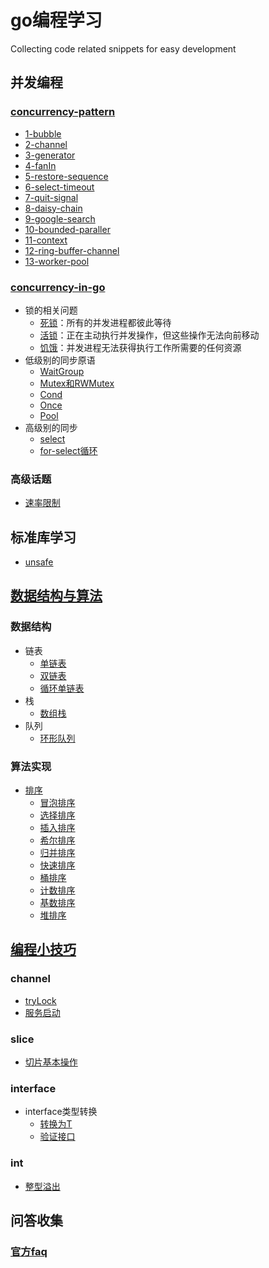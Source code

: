 # go编程学习
Collecting code related snippets for easy development

## 并发编程
### [concurrency-pattern](concurrency/concurrency-pattern/Readme.md)
- [1-bubble](concurrency/concurrency-pattern/1-boring/main.go)
- [2-channel](concurrency/concurrency-pattern/2-chan/main.go)
- [3-generator](concurrency/concurrency-pattern/3-generator/main.go)
- [4-fanIn](concurrency/concurrency-pattern/4-fanin/main.go)
- [5-restore-sequence](concurrency/concurrency-pattern/5-resotre-sequence/main.go)
- [6-select-timeout](concurrency/concurrency-pattern/6-select-timeout/main.go)
- [7-quit-signal](concurrency/concurrency-pattern/7-quit-signal/main.go)
- [8-daisy-chain](concurrency/concurrency-pattern/8-daisy-chain)
- [9-google-search](concurrency/concurrency-pattern/12-google-3.0/main.go)
- [10-bounded-paraller](concurrency/concurrency-pattern/15-bounded-paraller/main.go)
- [11-context](concurrency/concurrency-pattern/16-context/main.go)
- [12-ring-buffer-channel](concurrency/concurrency-pattern/17-ring-buffer-channel/main.go)
- [13-worker-pool](concurrency/concurrency-pattern/18-worker-pool/main.go)

### [concurrency-in-go](concurrency/concurrency-in-go/Readme.md)
- 锁的相关问题
    - [死锁](concurrency/concurrency-in-go/1-introduction/deadlock)：所有的并发进程都彼此等待
    - [活锁](concurrency/concurrency-in-go/1-introduction/livelock)：正在主动执行并发操作，但这些操作无法向前移动
    - [饥饿](concurrency/concurrency-in-go/1-introduction/hungerlock)：并发进程无法获得执行工作所需要的任何资源
- 低级别的同步原语
    - [WaitGroup](concurrency/concurrency-in-go/2-concurrency-module/2-waitgroup)
    - [Mutex和RWMutex](concurrency/concurrency-in-go/2-concurrency-module/3-mutex-rwmutex)
    - [Cond](concurrency/concurrency-in-go/2-concurrency-module/4-cond)
    - [Once](concurrency/concurrency-in-go/2-concurrency-module/5-once)
    - [Pool](concurrency/concurrency-in-go/2-concurrency-module/6-pool) 
- 高级别的同步
    - [select](concurrency/concurrency-in-go/2-concurrency-module/7-select)
    - [for-select循环](concurrency/concurrency-in-go/3-concurrency-paradigm/1-for-select/go-for-select.go)

### 高级话题
- [速率限制](concurrency/concurrency-in-go/3-concurrency-paradigm/7-rate-limit/Readme.md)

## 标准库学习
- [unsafe](./std/unsafe.md)


## [数据结构与算法](./algorithm/Readme.md)
### 数据结构
- 链表
  - [单链表](./algorithm/linkList/single-linked-table/single-link.go)
  - [双链表](./algorithm/linkList/double-linked-table/double-link.go)
  - [循环单链表](./algorithm/linkList/cycle-single-link/cycle-single-linke.go)
- 栈
  - [数组栈](./algorithm/stack/slice-stack/slice-stack.go) 
- 队列
  - [环形队列](./algorithm/queue/cycle-queue/cycle-queue.go)
  
### 算法实现
- [排序](./algorithm/sort/Readme.md)
    - [冒泡排序](./algorithm/sort/1-bubble/main.go)
    - [选择排序](./algorithm/sort/2-selection/main.go)
    - [插入排序](./algorithm/sort/3-insertion/main.go)
    - [希尔排序](./algorithm/sort/4-shell/main.go)
    - [归并排序](./algorithm/sort/5-merge/main.go)
    - [快速排序](./algorithm/sort/6-quick/main.go)
    - [桶排序](./algorithm/sort/7-bucket/main.go)
    - [计数排序](./algorithm/sort/8-count/main.go)
    - [基数排序](./algorithm/sort/9-radix/main.go)
    - [堆排序](./algorithm/sort/10-heap/main.go)



## [编程小技巧](./tips/Readme.md)
### channel
- [tryLock](./tips/chan/trylock/trylock.go)
- [服务启动](./tips/chan/serv-run/Readme.md)

### slice
- [切片基本操作](./tips/slice/baseop/main.go)

### interface
- interface类型转换
    - [转换为T](./tips/interface/interface-implements/convert_T_same_underlying_type.go)
    - [验证接口](./tips/interface/interface-implements/implements-verify.go)
### int 
- [整型溢出](./tips/int/overflow.go)

## 问答收集
### [官方faq](faq/official/Readme.md)